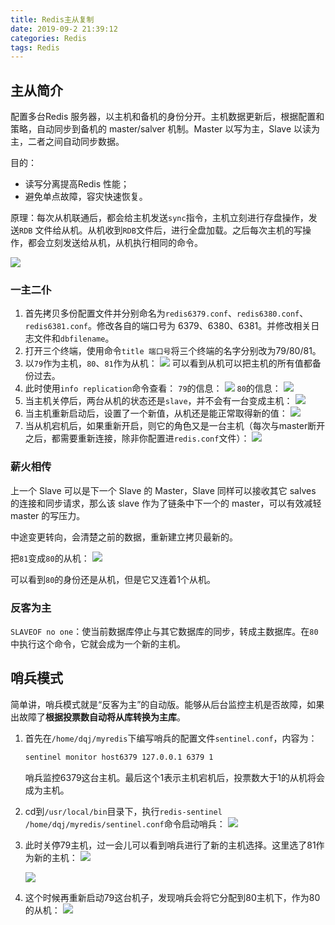 ```yaml
---
title: Redis主从复制
date: 2019-09-2 21:39:12
categories: Redis
tags: Redis
---
```


## 主从简介

配置多台Redis 服务器，以主机和备机的身份分开。主机数据更新后，根据配置和策略，自动同步到备机的
master/salver 机制。Master 以写为主，Slave 以读为主，二者之间自动同步数据。

目的：

- 读写分离提高Redis 性能；
- 避免单点故障，容灾快速恢复。

原理：每次从机联通后，都会给主机发送`sync`指令，主机立刻进行存盘操作，发送`RDB` 文件给从机。从机收到`RDB`文件后，进行全盘加载。之后每次主机的写操作，都会立刻发送给从机，从机执行相同的命令。

![](https://markdown-1259486229.cos.ap-shanghai.myqcloud.com/46.%E4%B8%BB%E6%9C%BA%E4%B8%8E%E4%BB%8E%E6%9C%BA.png)

### 一主二仆

1. 首先拷贝多份配置文件并分别命名为`redis6379.conf`、`redis6380.conf`、`redis6381.conf`。修改各自的端口号为 6379、6380、6381。并修改相关日志文件和`dbfilename`。
2. 打开三个终端，使用命令`title 端口号`将三个终端的名字分别改为79/80/81。
3. 以`79`作为主机，`80`、`81`作为从机：
   ![](https://markdown-1259486229.cos.ap-shanghai.myqcloud.com/47.%E4%B8%BB%E4%BB%8E%E6%9C%BA.png)
   可以看到从机可以把主机的所有值都备份过去。
4. 此时使用`info replication`命令查看：
   `79`的信息：
   ![](https://markdown-1259486229.cos.ap-shanghai.myqcloud.com/48.79%E7%9A%84info.png)
   `80`的信息：
   ![](https://markdown-1259486229.cos.ap-shanghai.myqcloud.com/49.80%E7%9A%84info.png)
5. 当主机关停后，两台从机的状态还是`slave`，并不会有一台变成主机：
   ![](https://markdown-1259486229.cos.ap-shanghai.myqcloud.com/50.%E4%B8%BB%E6%9C%BA%E5%AE%95%E6%9C%BA%E6%97%B6.png)
6. 当主机重新启动后，设置了一个新值，从机还是能正常取得新的值：
   ![](https://markdown-1259486229.cos.ap-shanghai.myqcloud.com/51.%E4%B8%BB%E6%9C%BA%E6%B4%BB%E4%BA%86.png)
7. 当从机宕机后，如果重新开启，则它的角色又是一台主机（每次与master断开之后，都需要重新连接，除非你配置进`redis.conf`文件）：
   ![](https://markdown-1259486229.cos.ap-shanghai.myqcloud.com/52.%E4%BB%8E%E6%9C%BA%E6%AD%BB%E4%BA%86.png)

### 薪火相传

上一个 Slave 可以是下一个 Slave 的 Master，Slave 同样可以接收其它 salves 的连接和同步请求，那么该 slave 作为了链条中下一个的 master，可以有效减轻 master 的写压力。

中途变更转向，会清楚之前的数据，重新建立拷贝最新的。

把`81`变成`80`的从机：
![](https://markdown-1259486229.cos.ap-shanghai.myqcloud.com/53.%E8%96%AA%E7%81%AB%E7%9B%B8%E4%BC%A0.png)

可以看到`80`的身份还是从机，但是它又连着1个从机。

### 反客为主

`SLAVEOF no one`：使当前数据库停止与其它数据库的同步，转成主数据库。在`80`中执行这个命令，它就会成为一个新的主机。

## 哨兵模式

简单讲，哨兵模式就是“反客为主”的自动版。能够从后台监控主机是否故障，如果出故障了**根据投票数自动将从库转换为主库**。

1. 首先在`/home/dqj/myredis`下编写哨兵的配置文件`sentinel.conf`，内容为：

   ```bash
   sentinel monitor host6379 127.0.0.1 6379 1
   ```

   哨兵监控6379这台主机。最后这个1表示主机宕机后，投票数大于1的从机将会成为主机。

2. cd到`/usr/local/bin`目录下，执行`redis-sentinel /home/dqj/myredis/sentinel.conf`命令启动哨兵：
   ![](https://markdown-1259486229.cos.ap-shanghai.myqcloud.com/54.%E5%93%A8%E5%85%B5%E6%A8%A1%E5%BC%8F1.png)

3. 此时关停79主机，过一会儿可以看到哨兵进行了新的主机选择。这里选了81作为新的主机：
   ![](https://markdown-1259486229.cos.ap-shanghai.myqcloud.com/54.%E5%93%A8%E5%85%B5%E6%A8%A1%E5%BC%8F2.png)

   ![](https://markdown-1259486229.cos.ap-shanghai.myqcloud.com/54.%E5%93%A8%E5%85%B5%E6%A8%A1%E5%BC%8F3.png)

4. 这个时候再重新启动79这台机子，发现哨兵会将它分配到80主机下，作为80的从机：
   ![](https://markdown-1259486229.cos.ap-shanghai.myqcloud.com/54.%E5%93%A8%E5%85%B5%E6%A8%A1%E5%BC%8F4.png)

